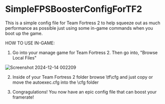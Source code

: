 # SimpleFPSBoosterConfigForTF2
This is a simple config file for Team Fortress 2 to help squeeze out as much performance as possible just using some in-game commands when you boot up the game.

HOW TO USE IN-GAME:

1. Go into your manage game for Team Fortress 2. Then go into, "Browse Local Files"

   
![Screenshot 2024-12-14 002209](https://github.com/user-attachments/assets/a52f0d57-8ae3-45f8-9ffc-5c1c97c9ef53)

2. Inside of your Team Fortress 2 folder browse \tf\cfg and just copy or move the autoexec.cfg into the \cfg folder

3. Congragulations! You now have an epic config file that can boost your framerate!

